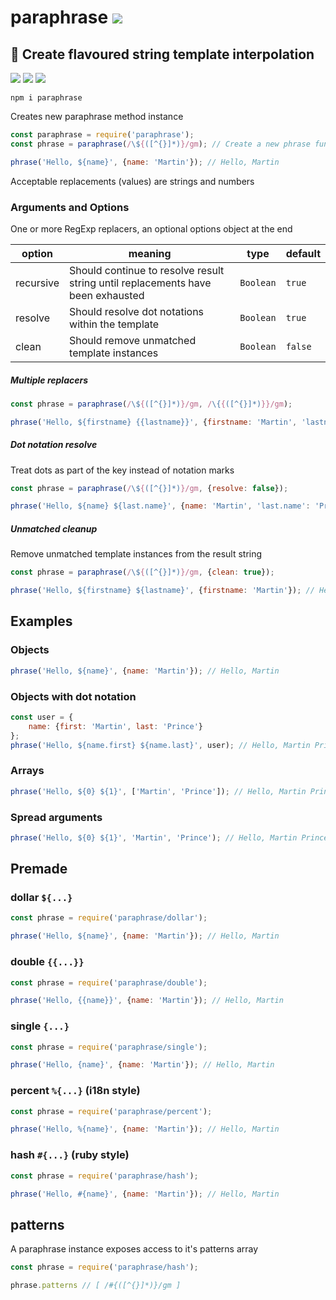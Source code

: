 # paraphrase [![](https://img.shields.io/npm/v/paraphrase.svg)](https://www.npmjs.com/package/paraphrase)

## 🧩 Create flavoured string template interpolation

[![](https://github.com/omrilotan/paraphrase/workflows/Publish/badge.svg)](https://github.com/omrilotan/paraphrase/actions) [![](https://badge.runkitcdn.com/paraphrase.svg)](https://runkit.com/omrilotan/paraphrase) [![](https://badgen.net/bundlephobia/minzip/paraphrase)](https://bundlephobia.com/result?p=paraphrase)

```
npm i paraphrase
```

Creates new paraphrase method instance

```js
const paraphrase = require('paraphrase');
const phrase = paraphrase(/\${([^{}]*)}/gm); // Create a new phrase function using a RegExp match

phrase('Hello, ${name}', {name: 'Martin'}); // Hello, Martin
```

Acceptable replacements (values) are strings and numbers

### Arguments and Options
One or more RegExp replacers, an optional options object at the end

| option | meaning | type | default
| - | - | - | -
| recursive | Should continue to resolve result string until replacements have been exhausted | `Boolean` | `true`
| resolve | Should resolve dot notations within the template | `Boolean` | `true`
| clean | Should remove unmatched template instances | `Boolean` | `false`


##### Multiple replacers
```js
const phrase = paraphrase(/\${([^{}]*)}/gm, /\{{([^{}]*)}}/gm);

phrase('Hello, ${firstname} {{lastname}}', {firstname: 'Martin', 'lastname': 'Prince'}); // Hello, Martin Prince
```

##### Dot notation resolve
Treat dots as part of the key instead of notation marks
```js
const phrase = paraphrase(/\${([^{}]*)}/gm, {resolve: false});

phrase('Hello, ${name} ${last.name}', {name: 'Martin', 'last.name': 'Prince'}); // Hello, Martin Prince
```

##### Unmatched cleanup
Remove unmatched template instances from the result string
```js
const phrase = paraphrase(/\${([^{}]*)}/gm, {clean: true});

phrase('Hello, ${firstname} ${lastname}', {firstname: 'Martin'}); // Hello, Martin
```

## Examples
### Objects

```js
phrase('Hello, ${name}', {name: 'Martin'}); // Hello, Martin
```

### Objects with dot notation

```js
const user = {
	name: {first: 'Martin', last: 'Prince'}
};
phrase('Hello, ${name.first} ${name.last}', user); // Hello, Martin Prince
```

### Arrays

```js
phrase('Hello, ${0} ${1}', ['Martin', 'Prince']); // Hello, Martin Prince
```

### Spread arguments

```js
phrase('Hello, ${0} ${1}', 'Martin', 'Prince'); // Hello, Martin Prince
```

## Premade

### dollar `${...}`
```js
const phrase = require('paraphrase/dollar');

phrase('Hello, ${name}', {name: 'Martin'}); // Hello, Martin
```

### double `{{...}}`
```js
const phrase = require('paraphrase/double');

phrase('Hello, {{name}}', {name: 'Martin'}); // Hello, Martin
```

### single `{...}`
```js
const phrase = require('paraphrase/single');

phrase('Hello, {name}', {name: 'Martin'}); // Hello, Martin
```

### percent `%{...}` (i18n style)
```js
const phrase = require('paraphrase/percent');

phrase('Hello, %{name}', {name: 'Martin'}); // Hello, Martin
```

### hash `#{...}` (ruby style)
```js
const phrase = require('paraphrase/hash');

phrase('Hello, #{name}', {name: 'Martin'}); // Hello, Martin
```

## patterns
A paraphrase instance exposes access to it's patterns array
```js
const phrase = require('paraphrase/hash');

phrase.patterns // [ /#{([^{}]*)}/gm ]
```
